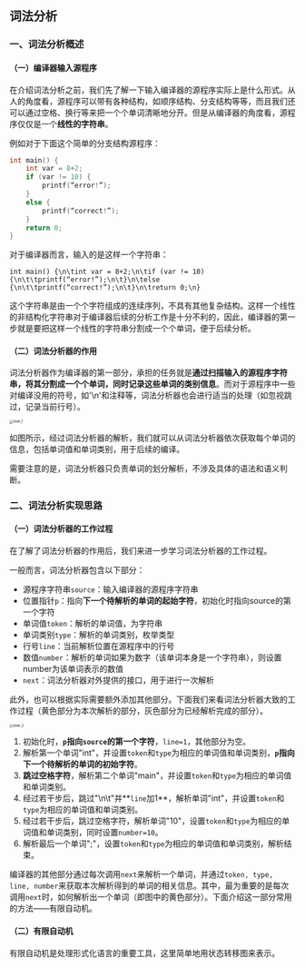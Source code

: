 ## 词法分析

### 一、词法分析概述

#### （一）编译器输入源程序

在介绍词法分析之前，我们先了解一下输入编译器的源程序实际上是什么形式。从人的角度看，源程序可以带有各种结构，如顺序结构、分支结构等等，而且我们还可以通过空格、换行等来把一个个单词清晰地分开。但是从编译器的角度看，源程序仅仅是一个**线性的字符串**。

例如对于下面这个简单的分支结构源程序：

```c
int main() {
	int var = 8+2;
	if (var != 10) {
		printf(“error!”);
	}
	else {
		printf(“correct!”);
	}
	return 0;
}
```

对于编译器而言，输入的是这样一个字符串：

```
int main() {\n\tint var = 8+2;\n\tif (var != 10) {\n\t\tprintf(“error!”);\n\t}\n\telse {\n\t\tprintf(“correct!”);\n\t}\n\treturn 0;\n}
```

这个字符串是由一个个字符组成的连续序列，不具有其他复杂结构。这样一个线性的非结构化字符串对于编译器后续的分析工作是十分不利的，因此，编译器的第一步就是要把这样一个线性的字符串分割成一个个单词，便于后续分析。

#### （二）词法分析器的作用

词法分析器作为编译器的第一部分，承担的任务就是**通过扫描输入的源程序字符串，将其分割成一个个单词，同时记录这些单词的类别信息**。而对于源程序中一些对编译没用的符号，如'\n'和注释等，词法分析器也会进行适当的处理（如忽视跳过，记录当前行号）。

<img src="C:\Users\Charles\Desktop\学校文件\compiler course\guidebook\figure\lexer_1.png" alt="lexer_1" style="zoom:40%;" />

如图所示，经过词法分析器的解析，我们就可以从词法分析器依次获取每个单词的信息，包括单词值和单词类别，用于后续的编译。

需要注意的是，词法分析器只负责单词的划分解析，不涉及具体的语法和语义判断。

### 二、词法分析实现思路

#### （一）词法分析器的工作过程

在了解了词法分析器的作用后，我们来进一步学习词法分析器的工作过程。

一般而言，词法分析器包含以下部分：

- 源程序字符串`source`：输入编译器的源程序字符串
- 位置指针`p`：指向**下一个待解析的单词的起始字符**，初始化时指向source的第一个字符
- 单词值`token`：解析的单词值，为字符串
- 单词类别`type`：解析的单词类别，枚举类型
- 行号`line`：当前解析位置在源程序中的行号
- 数值`number`：解析的单词如果为数字（该单词本身是一个字符串），则设置number为该单词表示的数值
- `next`：词法分析器对外提供的接口，用于进行一次解析

此外，也可以根据实际需要额外添加其他部分。下面我们来看词法分析器大致的工作过程（黄色部分为本次解析的部分，灰色部分为已经解析完成的部分）。



<img src="C:\Users\Charles\Desktop\学校文件\compiler course\guidebook\figure\lexer_2.png" alt="lexer_2" style="zoom:40%;" />

1. 初始化时，**`p`指向`source`的第一个字符**，`line=1`，其他部分为空。
2. 解析第一个单词"int"，并设置`token`和`type`为相应的单词值和单词类别，**`p`指向下一个待解析的单词的初始字符**。
3. **跳过空格字符**，解析第二个单词"main"，并设置`token`和`type`为相应的单词值和单词类别。
4. 经过若干步后，跳过"\\n\\t"并**`line`加1**，解析单词"int"，并设置`token`和`type`为相应的单词值和单词类别。
5. 经过若干步后，跳过空格字符，解析单词"10"，设置`token`和`type`为相应的单词值和单词类别，同时设置`number=10`。
6. 解析最后一个单词";"，设置`token`和`type`为相应的单词值和单词类别，解析结束。

编译器的其他部分通过每次调用`next`来解析一个单词，并通过`token, type, line, number`来获取本次解析得到的单词的相关信息。其中，最为重要的是每次调用`next`时，如何解析出一个单词（即图中的黄色部分）。下面介绍这一部分常用的方法——有限自动机。

#### （二）有限自动机

有限自动机是处理形式化语言的重要工具，这里简单地用状态转移图来表示。


